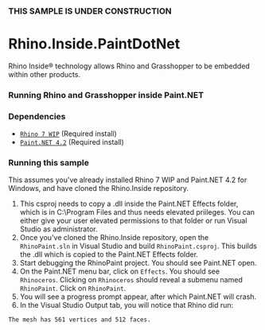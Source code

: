 ### THIS SAMPLE IS UNDER CONSTRUCTION

# Rhino.Inside.PaintDotNet
Rhino Inside® technology allows Rhino and Grasshopper to be embedded within other products.
### Running Rhino and Grasshopper inside Paint.NET

### Dependencies
- [`Rhino 7 WIP`](https://www.rhino3d.com/download/rhino-for-windows/wip) (Required install)
- [`Paint.NET 4.2`](https://www.getpaint.net/download.html) (Required install)

### Running this sample
This assumes you've already installed Rhino 7 WIP and Paint.NET 4.2 for Windows, and have cloned the Rhino.Inside repository.
1. This csproj needs to copy a .dll inside the Paint.NET Effects folder, which is in C:\Program Files and thus needs elevated priileges. You can either give your user elevated permissions to that folder or run Visual Studio as administrator.
2. Once you've cloned the Rhino.Inside repository, open the `RhinoPaint.sln` in Visual Studio and build `RhinoPaint.csproj`. This builds the .dll which is copied to the Paint.NET Effects folder.
3. Start debugging the RhinoPaint project. You should see Paint.NET open.
4. On the Paint.NET menu bar, click on `Effects`. You should see `Rhinoceros`. Clicking on `Rhinoceros` should reveal a submenu named `RhinoPaint`. Click on `RhinoPaint`.
5. You will see a progress prompt appear, after which Paint.NET will crash. 
6. In the Visual Studio Output tab, you will notice that Rhino did run:
```
The mesh has 561 vertices and 512 faces.
```



